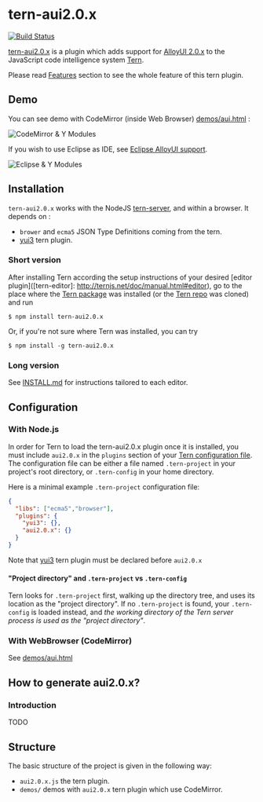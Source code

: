 # tern-aui2.0.x

[![Build Status](https://secure.travis-ci.org/angelozerr/tern-aui2.0.x.png)](http://travis-ci.org/angelozerr/tern-aui2.0.x)

[tern-aui2.0.x](https://github.com/angelozerr/tern-aui2.0.x) is a plugin which adds support for [AlloyUI 2.0.x](http://alloyui.com/versions/2.0.x/) to the JavaScript code intelligence system [Tern](http://ternjs.net/).

Please read [Features](https://github.com/angelozerr/tern-aui2.0.x/wiki/Features) section to see the whole feature of this tern plugin.

## Demo

You can see demo with CodeMirror (inside Web Browser) [demos/aui.html](https://github.com/angelozerr/tern-aui2.0.x/blob/master/demos/aui.html) :

![CodeMirror & Y Modules](https://github.com/angelozerr/tern-aui2.0.x/wiki/images/CodeMirror_CompletionForYModules.png)

If you wish to use Eclipse as IDE, see [Eclipse AlloyUI support](https://github.com/angelozerr/tern.java/wiki/Tern-&-AlloyUI-support).

![Eclipse & Y Modules](https://github.com/angelozerr/tern-aui2.0.x/wiki/images/Eclipse_CompletionForYModules.png)

## <a name="installation"></a> Installation

`tern-aui2.0.x` works with the NodeJS [tern-server](http://ternjs.net/doc/manual.html#server), and within a browser. It depends on :

 * `brower` and `ecma5` JSON Type Definitions coming from the tern.
 * [yui3](https://github.com/angelozerr/tern-yui3) tern plugin.

### Short version

After installing Tern according the setup instructions of your desired [editor
plugin]([tern-editor]: http://ternjs.net/doc/manual.html#editor), go to the place where the [Tern package](https://www.npmjs.org/package/tern) was
installed (or the [Tern repo](https://github.com/marijnh/tern) was cloned) and run

```
$ npm install tern-aui2.0.x
```

Or, if you're not sure where Tern was installed, you can try
```
$ npm install -g tern-aui2.0.x
```

### Long version

See [INSTALL.md](INSTALL.md) for instructions tailored to each editor.

## <a name="configuration"></a> Configuration

### With Node.js

In order for Tern to load the tern-aui2.0.x plugin once it is installed, you must
include `aui2.0.x` in the `plugins` section of your [Tern configuration
file](http://ternjs.net/doc/manual.html#configuration). The configuration file can be either a file named
`.tern-project` in your project's root directory, or `.tern-config` in your home directory.

Here is a minimal example `.tern-project` configuration file:

```json
{
  "libs": ["ecma5","browser"],
  "plugins": {
    "yui3": {},
    "aui2.0.x": {}
  }
}
```

Note that [yui3](https://github.com/angelozerr/tern-yui3) tern plugin must be declared before `aui2.0.x`

<a name="project-dir"></a>
#### "Project directory" and `.tern-project` vs `.tern-config`

Tern looks for `.tern-project` first, walking up the directory tree, and uses
its location as the "project directory". If no `.tern-project` is found, your
`.tern-config` is loaded instead, and *the working directory of the Tern server
process is used as the "project directory"*.

### With WebBrowser (CodeMirror)

See [demos/aui.html](https://github.com/angelozerr/tern-aui2.0.x/blob/master/demos/aui.html)

## How to generate aui2.0.x?

### Introduction

TODO

## Structure

The basic structure of the project is given in the following way:

* `aui2.0.x.js` the tern plugin.
* `demos/` demos with `aui2.0.x` tern plugin which use CodeMirror.
